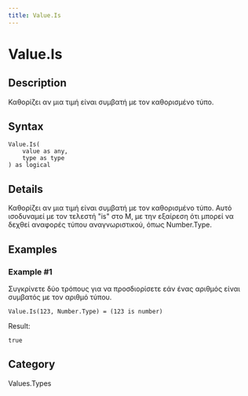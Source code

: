 ```yaml
---
title: Value.Is
---
```


# Value.Is


## Description

Καθορίζει αν μια τιμή είναι συμβατή με τον καθορισμένο τύπο.


## Syntax

```powerquery
Value.Is(
    value as any,
    type as type
) as logical
```


## Details

Καθορίζει αν μια τιμή είναι συμβατή με τον καθορισμένο τύπο. Αυτό ισοδυναμεί με τον τελεστή "is" στο M, με την εξαίρεση ότι μπορεί να δεχθεί αναφορές τύπου αναγνωριστικού, όπως Number.Type.


## Examples

### Example #1 
Συγκρίνετε δύο τρόπους για να προσδιορίσετε εάν ένας αριθμός είναι συμβατός με τον αριθμό τύπου.
```powerquery
Value.Is(123, Number.Type) = (123 is number)
```

Result: 
```powerquery
true
```




## Category
Values.Types
